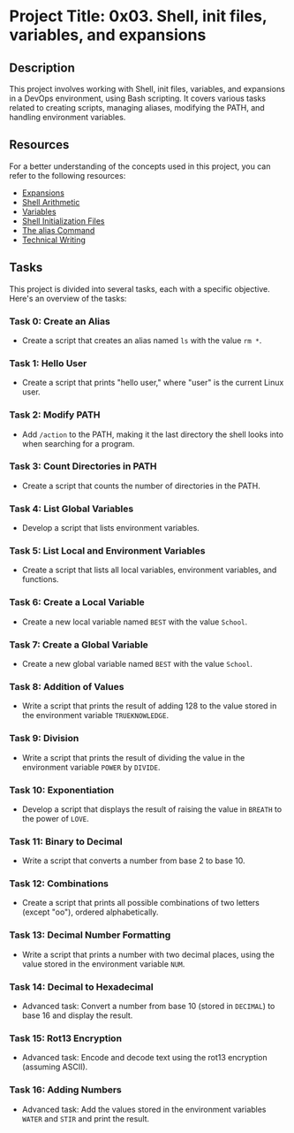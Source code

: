 # Project Title: 0x03. Shell, init files, variables, and expansions

## Description
This project involves working with Shell, init files, variables, and expansions in a DevOps environment, using Bash scripting. It covers various tasks related to creating scripts, managing aliases, modifying the PATH, and handling environment variables.

## Resources
For a better understanding of the concepts used in this project, you can refer to the following resources:

- [Expansions](https://www.gnu.org/software/bash/manual/html_node/Shell-Arithmetic.html)
- [Shell Arithmetic](https://www.gnu.org/software/bash/manual/html_node/Shell-Arithmetic.html)
- [Variables](https://tldp.org/LDP/Bash-Beginners-Guide/html/sect_03_02.html)
- [Shell Initialization Files](link-to-shell-init-files-resource)
- [The alias Command](https://www.linfo.org/alias.html)
- [Technical Writing](https://s3.amazonaws.com/alx-intranet.hbtn.io/uploads/misc/2021/6/9112669886fd446a2aa3113c31319d1f468dc160.pdf?X-Amz-Algorithm=AWS4-HMAC-SHA256&X-Amz-Credential=AKIARDDGGGOUSBVO6H7D%2F20230905%2Fus-east-1%2Fs3%2Faws4_request&X-Amz-Date=20230905T130717Z&X-Amz-Expires=86400&X-Amz-SignedHeaders=host&X-Amz-Signature=c52ed12061c07b06c1d308fbb8dea5f7be50cf1535251b23a5453c68cd3cda49)

## Tasks
This project is divided into several tasks, each with a specific objective. Here's an overview of the tasks:

### Task 0: Create an Alias
- Create a script that creates an alias named `ls` with the value `rm *`.

### Task 1: Hello User
- Create a script that prints "hello user," where "user" is the current Linux user.

### Task 2: Modify PATH
- Add `/action` to the PATH, making it the last directory the shell looks into when searching for a program.

### Task 3: Count Directories in PATH
- Create a script that counts the number of directories in the PATH.

### Task 4: List Global Variables
- Develop a script that lists environment variables.

### Task 5: List Local and Environment Variables
- Create a script that lists all local variables, environment variables, and functions.

### Task 6: Create a Local Variable
- Create a new local variable named `BEST` with the value `School`.

### Task 7: Create a Global Variable
- Create a new global variable named `BEST` with the value `School`.

### Task 8: Addition of Values
- Write a script that prints the result of adding 128 to the value stored in the environment variable `TRUEKNOWLEDGE`.

### Task 9: Division
- Write a script that prints the result of dividing the value in the environment variable `POWER` by `DIVIDE`.

### Task 10: Exponentiation
- Develop a script that displays the result of raising the value in `BREATH` to the power of `LOVE`.

### Task 11: Binary to Decimal
- Write a script that converts a number from base 2 to base 10.

### Task 12: Combinations
- Create a script that prints all possible combinations of two letters (except "oo"), ordered alphabetically.

### Task 13: Decimal Number Formatting
- Write a script that prints a number with two decimal places, using the value stored in the environment variable `NUM`.

### Task 14: Decimal to Hexadecimal
- Advanced task: Convert a number from base 10 (stored in `DECIMAL`) to base 16 and display the result.

### Task 15: Rot13 Encryption
- Advanced task: Encode and decode text using the rot13 encryption (assuming ASCII).

### Task 16: Adding Numbers
- Advanced task: Add the values stored in the environment variables `WATER` and `STIR` and print the result.
